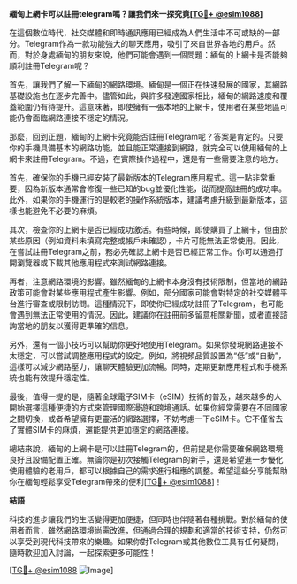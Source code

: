 **緬甸上網卡可以註冊telegram嗎？讓我們來一探究竟[[TG💪+ @esim1088](https://t.me/s/esim1088)]**

在這個數位時代，社交媒體和即時通訊應用已經成為人們生活中不可或缺的一部分。Telegram作為一款功能強大的聊天應用，吸引了來自世界各地的用戶。然而，對於身處緬甸的朋友來說，他們可能會遇到一個問題：緬甸的上網卡是否能夠順利註冊Telegram呢？

首先，讓我們了解一下緬甸的網路環境。緬甸是一個正在快速發展的國家，其網路基礎設施也在逐步完善中。儘管如此，與許多發達國家相比，緬甸的網路速度和覆蓋範圍仍有待提升。這意味著，即使擁有一張本地的上網卡，使用者在某些地區可能仍會面臨網路連接不穩定的情況。

那麼，回到正題，緬甸的上網卡究竟能否註冊Telegram呢？答案是肯定的。只要你的手機具備基本的網路功能，並且能正常連接到網路，就完全可以使用緬甸的上網卡來註冊Telegram。不過，在實際操作過程中，還是有一些需要注意的地方。

首先，確保你的手機已經安裝了最新版本的Telegram應用程式。這一點非常重要，因為新版本通常會修復一些已知的bug並優化性能，從而提高註冊的成功率。此外，如果你的手機運行的是較老的操作系統版本，建議考慮升級到最新版本，這樣也能避免不必要的麻煩。

其次，檢查你的上網卡是否已經成功激活。有些時候，即使購買了上網卡，但由於某些原因（例如資料未填寫完整或帳戶未確認），卡片可能無法正常使用。因此，在嘗試註冊Telegram之前，務必先確認上網卡是否已經正常工作。你可以通過打開瀏覽器或下載其他應用程式來測試網路連接。

再者，注意網路環境的影響。雖然緬甸的上網卡本身沒有技術限制，但當地的網路政策可能會對某些應用程式產生影響。例如，部分國家可能會對特定的社交媒體平台進行審查或限制訪問。這種情況下，即使你已經成功註冊了Telegram，也可能會遇到無法正常使用的情況。因此，建議你在註冊前多留意相關新聞，或者直接諮詢當地的朋友以獲得更準確的信息。

另外，還有一個小技巧可以幫助你更好地使用Telegram。如果你發現網路連接不太穩定，可以嘗試調整應用程式的設定。例如，將視頻品質設置為“低”或“自動”，這樣可以減少網路壓力，讓聊天體驗更加流暢。同時，定期更新應用程式和手機系統也能有效提升穩定性。

最後，值得一提的是，隨著全球電子SIM卡（eSIM）技術的普及，越來越多的人開始選擇這種便捷的方式來管理國際漫遊和跨境通話。如果你經常需要在不同國家之間切換，或者希望擁有更靈活的網路選擇，不妨考慮一下eSIM卡。它不僅省去了實體SIM卡的麻煩，還能提供更加穩定的網路連接。

總結來說，緬甸的上網卡是可以註冊Telegram的，但前提是你需要確保網路環境良好且設備配置正確。無論你是初次接觸Telegram的新手，還是希望進一步優化使用體驗的老用戶，都可以根據自己的需求進行相應的調整。希望這些分享能幫助你在緬甸輕鬆享受Telegram帶來的便利[[TG💪+ @esim1088](https://t.me/s/esim1088)]！

**結語**

科技的進步讓我們的生活變得更加便捷，但同時也伴隨著各種挑戰。對於緬甸的使用者而言，雖然網路環境尚需改進，但通過合理的規劃和適當的技術支持，仍然可以享受到現代科技帶來的樂趣。如果你對Telegram或其他數位工具有任何疑問，隨時歡迎加入討論，一起探索更多可能性！

[[TG💪+ @esim1088](https://t.me/s/esim1088) ![Image](https://i.postimg.cc/4NQfJmqS/Snipaste-2025-05-13-00-14-12.png)]